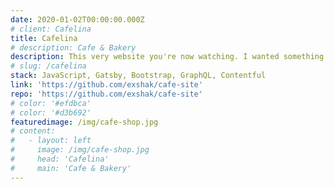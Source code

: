 ```yaml
---
date: 2020-01-02T00:00:00.000Z
# client: Cafelina
title: Cafelina
# description: Cafe & Bakery
description: This very website you're now watching. I wanted something fast and with good SEO for my portfolio, so a static website generator like Gatsby seemed like the best fit. It reads data from markdown files, so it's super easy for me to keep adding Portfolio items as I keep developing stuff. It also has a cool dark mode switch since I couldn't decide between a dark or light design.
# slug: /cafelina
stack: JavaScript, Gatsby, Bootstrap, GraphQL, Contentful
link: 'https://github.com/exshak/cafe-site'
repo: 'https://github.com/exshak/cafe-site'
# color: '#efdbca'
# color: '#d3b692'
featuredimage: /img/cafe-shop.jpg
# content:
#   - layout: left
#     image: /img/cafe-shop.jpg
#     head: 'Cafelina'
#     main: 'Cafe & Bakery'
---
```

